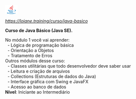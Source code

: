 <div style="display: inline_block"><br>
  <img align="center" alt="Lukas-Java" height="30" width="40" src="https://raw.githubusercontent.com/devicons/devicon/1119b9f84c0290e0f0b38982099a2bd027a48bf1/icons/java/java-original.svg">
</div>

*https://loiane.training/curso/java-basico*

**Curso de Java Básico (Java SE).**

No módulo 1 você vai aprender: <br>
&nbsp; - Lógica de programação básica <br>
&nbsp; - Orientação a Objetos <br>
&nbsp; - Tratamento de Erros <br>
Outros módulos desse curso: <br> 
&nbsp; - Classes utilitárias que todo desenvolvedor deve saber usar <br>
&nbsp; - Leitura e criação de arquivos <br> 
&nbsp; - Collections (Estruturas de dados do Java) <br>
&nbsp; - Interface gráfica com Swing e JavaFX <br> 
&nbsp; - Acesso ao banco de dados <br> 
**Nível**: Iniciante ao Intermediário <br> 
